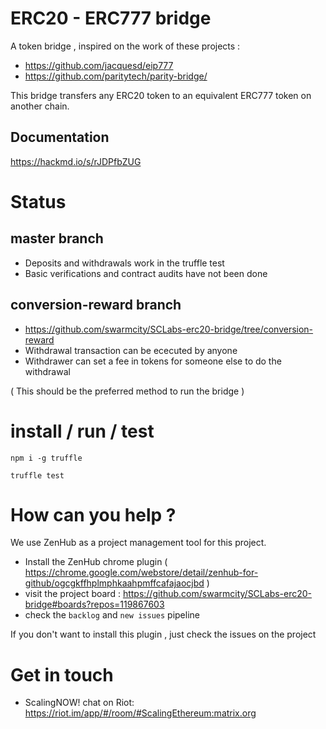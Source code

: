 # ERC20 - ERC777 bridge

A token bridge , inspired on the work of these projects :

- https://github.com/jacquesd/eip777
- https://github.com/paritytech/parity-bridge/

This bridge transfers any ERC20 token to an equivalent ERC777 token on another chain.

## Documentation

https://hackmd.io/s/rJDPfbZUG


# Status

## master branch

- Deposits and withdrawals work in the truffle test
- Basic verifications and contract audits have not been done

## conversion-reward branch 

- https://github.com/swarmcity/SCLabs-erc20-bridge/tree/conversion-reward
- Withdrawal transaction can be ececuted by anyone
- Withdrawer can set a fee in tokens for someone else to do the withdrawal

( This should be the preferred method to run the bridge )


# install / run / test

`npm i -g truffle`

`truffle test`

# How can you help ?

We use ZenHub as a project management tool for this project.

- Install the ZenHub chrome plugin ( https://chrome.google.com/webstore/detail/zenhub-for-github/ogcgkffhplmphkaahpmffcafajaocjbd )
- visit the project board : https://github.com/swarmcity/SCLabs-erc20-bridge#boards?repos=119867603
- check the `backlog` and `new issues` pipeline 

If you don't want to install this plugin , just check the issues on the project 

# Get in touch

- ScalingNOW! chat on Riot: https://riot.im/app/#/room/#ScalingEthereum:matrix.org

